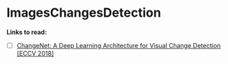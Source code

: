 # ImagesChangesDetection

**Links to read:**

- [ ] [ChangeNet: A Deep Learning Architecture for Visual
Change Detection [ECCV 2018]](itemhttps://openaccess.thecvf.com/content_ECCVW_2018/papers/11130/Varghese_ChangeNet_A_Deep_Learning_Architecture_for_Visual_Change_Detection_ECCVW_2018_paper.pdf)

